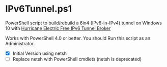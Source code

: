 IPv6Tunnel.ps1
==========
PowerShell script to build/rebuild a 6in4 (IPv6-in-IPv4) tunnel on Windows 10 with [Hurricane Electric Free IPv6 Tunnel Broker](https://tunnelbroker.net)

Works with PowerShell 4.0 or better. 
You should Run this script as an Administrator.

- [X] Initial Version using netsh
- [ ] Replace netsh with PowerShell cmdlets (netsh is deprecated)
